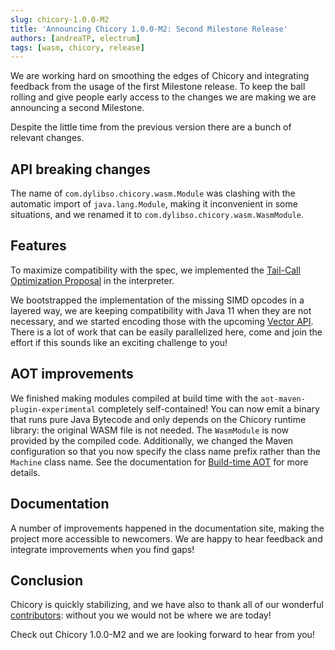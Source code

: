 ```yaml
---
slug: chicory-1.0.0-M2
title: 'Announcing Chicory 1.0.0-M2: Second Milestone Release'
authors: [andreaTP, electrum]
tags: [wasm, chicory, release]
---
```

<!-- truncate -->

We are working hard on smoothing the edges of Chicory and integrating feedback from the usage of the first Milestone release.
To keep the ball rolling and give people early access to the changes we are making we are announcing a second Milestone.

Despite the little time from the previous version there are a bunch of relevant changes.

## API breaking changes

The name of `com.dylibso.chicory.wasm.Module` was clashing with the automatic import of `java.lang.Module`, making it inconvenient in some situations, and we renamed it to `com.dylibso.chicory.wasm.WasmModule`.

## Features

To maximize compatibility with the spec, we implemented the [Tail-Call Optimization Proposal](https://github.com/WebAssembly/tail-call/blob/main/proposals/tail-call/Overview.md) in the interpreter.

We bootstrapped the implementation of the missing SIMD opcodes in a layered way, we are keeping compatibility with Java 11 when they are not necessary, and we started encoding those with the upcoming [Vector API](https://openjdk.org/jeps/448).
There is a lot of work that can be easily parallelized here, come and join the effort if this sounds like an exciting challenge to you!

## AOT improvements

We finished making modules compiled at build time with the `aot-maven-plugin-experimental` completely self-contained! You can now emit a binary that runs pure Java Bytecode and only depends on the Chicory runtime library: the original WASM file is not needed. The `WasmModule` is now provided by the compiled code. Additionally, we changed the Maven configuration so that you now specify the class name prefix rather than the `Machine` class name. See the documentation for [Build-time AOT](/docs/experimental/aot/#build-time-aot) for more details.

## Documentation

A number of improvements happened in the documentation site, making the project more accessible to newcomers.
We are happy to hear feedback and integrate improvements when you find gaps!

## Conclusion

Chicory is quickly stabilizing, and we have also to thank all of our wonderful [contributors](https://github.com/dylibso/chicory/graphs/contributors): without you we would not be where we are today!

Check out Chicory 1.0.0-M2 and we are looking forward to hear from you!
